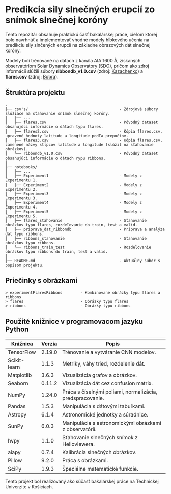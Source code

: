# **Predikcia sily slnečných erupcií zo snímok slnečnej koróny**

Tento repozitár obsahuje praktickú časť bakalárskej práce, cieľom ktorej bolo navrhnúť a implementovať vhodné modely hĺbkového učenia na predikciu sily slnčených erupcií na základne obrazových dát slnečnej koróny.

Modely boli trénované na dátach z kanála AIA 1600 Å, získaných observatóriom Solar Dynamics Observatory (SDO), pričom ako zdroj informácií slúžili súbory **ribbondb_v1.0.csv** (zdroj: [Kazachenko](https://solarmuri.ssl.berkeley.edu/~kazachenko/RibbonDB/)) a **flares.csv** (zdroj: [Bobra](https://github.com/mbobra/mapping-solar-flares)).

## Štruktúra projektu
```
.
├── csv's/                                        - Zdrojové súbory slúžiace na sťahovanie snímok slnečnej koróny.
│   ├── ... 
│   ├── flares.csv                                - Pôvodný dataset obsahujúci informácie o dátach typu flares.
│   ├── flares2.csv                               - Kópia flares.csv, upravené hodnoty latitude a longitude podľa prepočtov.
│   ├── flares3.csv                               - Kópia flares.csv, zamenené názvy stĺpcov latitude a longitude (slúžil na sťahovanie obrázkov).
│   └── ribbondb_v1.0.csv                         - Pôvodný dataset obsahujúci informácie o dátach rypu ribbons.
│
├── notebooks/                 
│   ├── ...                        
│   ├── Experiment1                               - Modely z Experimentu 1.
│   ├── Experiment2                               - Modely z Experimentu 2.
│   ├── Experiment3                               - Modely z Experimentu 3.
│   ├── Experiment4                               - Modely z Experimentu 4.
│   ├── Experiment5                               - Modely z Experimentu 5.
│   ├── flares_stahovanie                         - Sťahovanie obrázkov typu flares, rozdeľovanie do train, test a valid.
│   ├── priprava_dat_ribbondb                     - Príprava a analýza dát typu ribbons.
│   ├── ribbons_stahovanie                        - Sťahovanie obrázkov typu ribbons.
│   └── ribbons_train_test                        - Rozdeľovanie obrázkov typu ribbons do train, test a valid.
│
├── README.md                                     - Aktuálny súbor s popisom projektu.

```
## Priečinky s obrázkami
```
> experimentFlaresRibbons        - Kombinované obrázky typu flares a ribbons 
> flares                         - Obrázky typu flares 
> ribbons                        - Obrázky typu ribbons 
```
## Použité knižnice v programovacom jazyku Python
| Knižnica     | Verzia | Popis                                                     |
|--------------|--------|-----------------------------------------------------------|
| TensorFlow   | 2.19.0 | Trénovanie a vytváranie CNN modelov.                      |
| Scikit-learn | 1.1.3  | Metriky, váhy tried, rozdelenie dát.                      |
| Matplotlib   | 3.6.3  | Vizualizácia grafov a obrázkov.                           |
| Seaborn      | 0.11.2 | Vizualizácia dát cez confusion matrix.                    |
| NumPy        | 1.24.0 | Práca s číselnými poliami, normalizácia, predspracovanie. |
| Pandas       | 1.5.3  | Manipulácia s dátovými tabuľkami.                         |
| Astropy      | 6.1.4  | Astronomické jednotky a súradnice.                        |
| SunPy        | 6.0.3  | Manipulácia s astronomickými obrázkami z observatórií.    |
| hvpy         | 1.1.0  | Sťahovanie slnečných snímok z Helioviewera.               |
| aiapy        | 0.7.4  | Kalibrácia slnečných obrázkov.                            |
| Pillow       | 9.2.0  | Práca s obrázkami.                                        |
| SciPy        | 1.9.3  | Špeciálne matematické funkcie.                            |


Tento projekt bol realizovaný ako súčasť bakalárskej práce na Technickej Univerzite v Košiciach.


